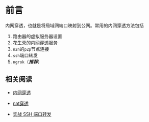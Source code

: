 
# 前言

内网穿透，也就是将局域网端口映射到公网。常用的内网穿透方法包括

1. 路由器的虚拟服务器设置
2. 花生壳的内网穿透服务
3. `n2n`的`p2p`节点连接
4. `ssh`端口转发
5. `ngrok`（***推荐***）

## 相关阅读

* [内网穿透](https://baike.baidu.com/item/%E5%86%85%E7%BD%91%E7%A9%BF%E9%80%8F)

* [nat穿透](https://baike.baidu.com/item/nat%E7%A9%BF%E9%80%8F)

* [实战 SSH 端口转发](https://www.ibm.com/developerworks/cn/linux/l-cn-sshforward/)
